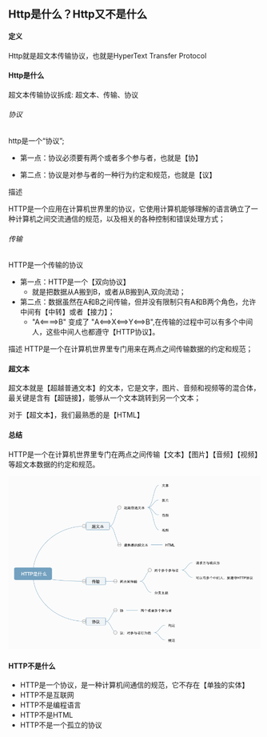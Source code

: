 ## Http是什么？Http又不是什么

#### 定义

Http就是超文本传输协议，也就是HyperText Transfer Protocol

#### Http是什么

超文本传输协议拆成: 超文本、传输、协议

###### 协议

http是一个“协议”;

- 第一点：协议必须要有两个或者多个参与者，也就是【协】

- 第二点：协议是对参与者的一种行为约定和规范，也就是【议】

描述

HTTP是一个应用在计算机世界里的协议，它使用计算机能够理解的语言确立了一种计算机之间交流通信的规范，以及相关的各种控制和错误处理方式；

###### 传输

HTTP是一个传输的协议

- 第一点：HTTP是一个【双向协议】
  - 就是把数据从A搬到B，或者从B搬到A,双向流动；
- 第二点：数据虽然在A和B之间传输，但并没有限制只有A和B两个角色，允许中间有【中转】或者【接力】；
  - "A<====>B" 变成了 "A<==>X<==>Y<==>B",在传输的过程中可以有多个中间人，这些中间人也都遵守【HTTP协议】。

描述
HTTP是一个在计算机世界里专门用来在两点之间传输数据的约定和规范；

#### 超文本

超文本就是【超越普通文本】的文本，它是文字，图片、音频和视频等的混合体，最关键是含有【超链接】，能够从一个文本跳转到另一个文本；

对于【超文本】，我们最熟悉的是【HTML】



#### 总结

HTTP是一个在计算机世界里专门在两点之间传输【文本】【图片】【音频】【视频】等超文本数据的约定和规范。

![HTTP是什么](https://raw.githubusercontent.com/dashingqi/DQPicBeg/main/202202251342392.png)



#### HTTP不是什么

- HTTP是一个协议，是一种计算机间通信的规范，它不存在【单独的实体】
- HTTP不是互联网
- HTTP不是编程语言
- HTTP不是HTML
- HTTP不是一个孤立的协议